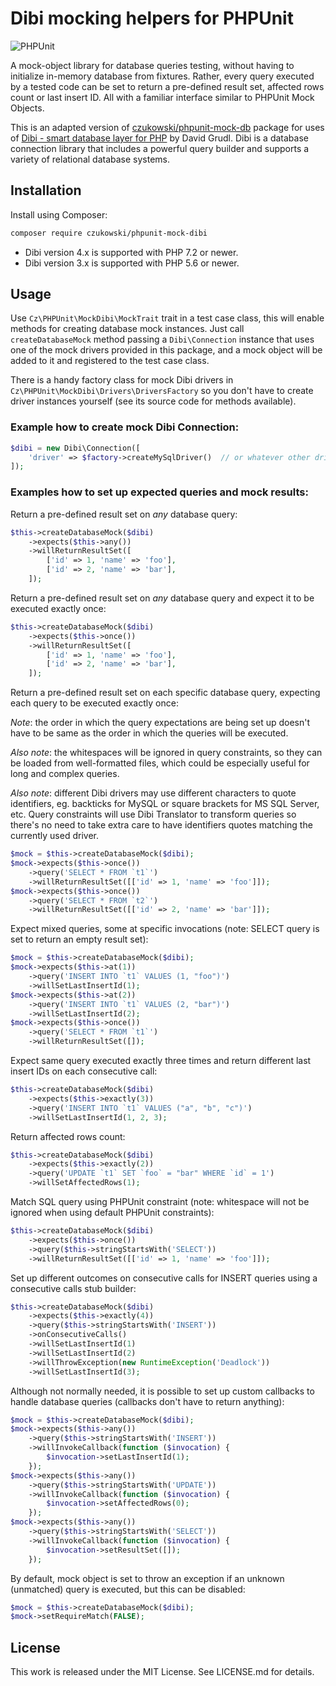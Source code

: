 Dibi mocking helpers for PHPUnit
================================

![PHPUnit](https://github.com/czukowski/phpunit-mock-dibi/workflows/PHPUnit/badge.svg)

A mock-object library for database queries testing, without having to initialize in-memory
database from fixtures. Rather, every query executed by a tested code can be set to return
a pre-defined result set, affected rows count or last insert ID. All with a familiar interface
similar to PHPUnit Mock Objects.

This is an adapted version of [czukowski/phpunit-mock-db] package for uses of [Dibi - smart database
layer for PHP][dibi] by David Grudl. Dibi is a database connection library that includes a powerful
query builder and supports a variety of relational database systems.

Installation
------------

Install using Composer:

```sh
composer require czukowski/phpunit-mock-dibi
```

 - Dibi version 4.x is supported with PHP 7.2 or newer.
 - Dibi version 3.x is supported with PHP 5.6 or newer.

Usage
-----

Use `Cz\PHPUnit\MockDibi\MockTrait` trait in a test case class, this will enable methods for
creating database mock instances. Just call `createDatabaseMock` method passing a `Dibi\Connection`
instance that uses one of the mock drivers provided in this package, and a mock object will be added
to it and registered to the test case class.

There is a handy factory class for mock Dibi drivers in `Cz\PHPUnit\MockDibi\Drivers\DriversFactory`
so you don't have to create driver instances yourself (see its source code for methods available).

### Example how to create mock Dibi Connection:

```php
$dibi = new Dibi\Connection([
    'driver' => $factory->createMySqlDriver()  // or whatever other driver you may be needing.
]);
```

### Examples how to set up expected queries and mock results:

Return a pre-defined result set on _any_ database query:

```php
$this->createDatabaseMock($dibi)
    ->expects($this->any())
    ->willReturnResultSet([
        ['id' => 1, 'name' => 'foo'],
        ['id' => 2, 'name' => 'bar'],
    ]);
```

Return a pre-defined result set on _any_ database query and expect it to be executed exactly once:

```php
$this->createDatabaseMock($dibi)
    ->expects($this->once())
    ->willReturnResultSet([
        ['id' => 1, 'name' => 'foo'],
        ['id' => 2, 'name' => 'bar'],
    ]);
```

Return a pre-defined result set on each specific database query, expecting each query to be executed
exactly once:

_Note_: the order in which the query expectations are being set up doesn't have to be same as the order
in which the queries will be executed.

_Also note_: the whitespaces will be ignored in query constraints, so they can be loaded from well-formatted
files, which could be especially useful for long and complex queries.

_Also note_: different Dibi drivers may use different characters to quote identifiers, eg. backticks for
MySQL or square brackets for MS SQL Server, etc. Query constraints will use Dibi Translator to transform
queries so there's no need to take extra care to have identifiers quotes matching the currently used driver.

```php
$mock = $this->createDatabaseMock($dibi);
$mock->expects($this->once())
    ->query('SELECT * FROM `t1`')
    ->willReturnResultSet([['id' => 1, 'name' => 'foo']]);
$mock->expects($this->once())
    ->query('SELECT * FROM `t2`')
    ->willReturnResultSet([['id' => 2, 'name' => 'bar']]);
```

Expect mixed queries, some at specific invocations (note: SELECT query is set to return an empty
result set):

```php
$mock = $this->createDatabaseMock($dibi);
$mock->expects($this->at(1))
    ->query('INSERT INTO `t1` VALUES (1, "foo")')
    ->willSetLastInsertId(1);
$mock->expects($this->at(2))
    ->query('INSERT INTO `t1` VALUES (2, "bar")')
    ->willSetLastInsertId(2);
$mock->expects($this->once())
    ->query('SELECT * FROM `t1`')
    ->willReturnResultSet([]);
```

Expect same query executed exactly three times and return different last insert IDs on each
consecutive call:

```php
$this->createDatabaseMock($dibi)
    ->expects($this->exactly(3))
    ->query('INSERT INTO `t1` VALUES ("a", "b", "c")')
    ->willSetLastInsertId(1, 2, 3);
```

Return affected rows count:

```php
$this->createDatabaseMock($dibi)
    ->expects($this->exactly(2))
    ->query('UPDATE `t1` SET `foo` = "bar" WHERE `id` = 1')
    ->willSetAffectedRows(1);
```

Match SQL query using PHPUnit constraint (note: whitespace will not be ignored when using default
PHPUnit constraints):

```php
$this->createDatabaseMock($dibi)
    ->expects($this->once())
    ->query($this->stringStartsWith('SELECT'))
    ->willReturnResultSet([['id' => 1, 'name' => 'foo']]);
```

Set up different outcomes on consecutive calls for INSERT queries using a consecutive calls stub
builder:

```php
$this->createDatabaseMock($dibi)
    ->expects($this->exactly(4))
    ->query($this->stringStartsWith('INSERT'))
    ->onConsecutiveCalls()
    ->willSetLastInsertId(1)
    ->willSetLastInsertId(2)
    ->willThrowException(new RuntimeException('Deadlock'))
    ->willSetLastInsertId(3);
```

Although not normally needed, it is possible to set up custom callbacks to handle database queries
(callbacks don't have to return anything):

```php
$mock = $this->createDatabaseMock($dibi);
$mock->expects($this->any())
    ->query($this->stringStartsWith('INSERT'))
    ->willInvokeCallback(function ($invocation) {
        $invocation->setLastInsertId(1);
    });
$mock->expects($this->any())
    ->query($this->stringStartsWith('UPDATE'))
    ->willInvokeCallback(function ($invocation) {
        $invocation->setAffectedRows(0);
    });
$mock->expects($this->any())
    ->query($this->stringStartsWith('SELECT'))
    ->willInvokeCallback(function ($invocation) {
        $invocation->setResultSet([]);
    });
```

By default, mock object is set to throw an exception if an unknown (unmatched) query is executed,
but this can be disabled:

```php
$mock = $this->createDatabaseMock($dibi);
$mock->setRequireMatch(FALSE);
```

License
-------

This work is released under the MIT License. See LICENSE.md for details.

 [czukowski/phpunit-mock-db]: https://packagist.org/packages/czukowski/phpunit-mock-db
 [dibi]: https://github.com/dg/dibi
